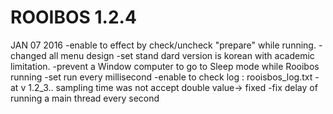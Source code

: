 # ROOIBOS 1.2.4 
JAN 07 2016
-enable to effect by check/uncheck "prepare" while running.
-changed all menu design
-set stand dard version is korean with academic limitation.
-prevent a Window computer to go to Sleep mode while Rooibos running
-set run every millisecond 
-enable to check log : rooisbos_log.txt
-at v 1.2_3.. sampling time was not accept double value-> fixed 
-fix delay of running a main thread every second 
